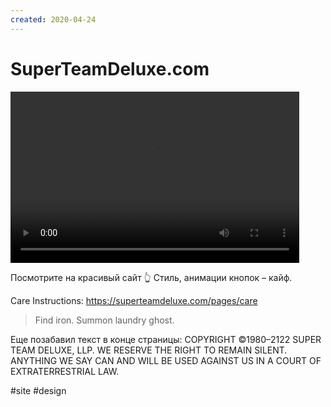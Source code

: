 ```yaml
---
created: 2020-04-24
---
```


# SuperTeamDeluxe.com

<video width="462" height="274" controls>
  <source src="superteamdeluxe.mp4" type="video/mp4">
</video>

Посмотрите на красивый сайт 👆
Стиль, анимации кнопок – кайф.

Care Instructions: https://superteamdeluxe.com/pages/care

> Find iron. Summon laundry ghost.

Еще позабавил текст в конце страницы: 
COPYRIGHT ©1980–2122 SUPER TEAM DELUXE, LLP. WE RESERVE THE RIGHT TO REMAIN SILENT. ANYTHING WE SAY CAN AND WILL BE USED AGAINST US IN A COURT OF EXTRATERRESTRIAL LAW.

#site #design
